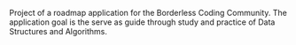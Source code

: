 Project of a roadmap application for the Borderless Coding Community. The application goal is the serve as guide through study and practice of Data Structures and Algorithms.
